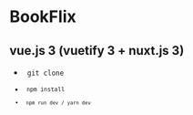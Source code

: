 # BookFlix
## vue.js 3 (vuetify 3 + nuxt.js 3)
- <code> git clone 
- <code> npm install
- <code> npm run dev / yarn dev
